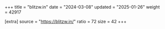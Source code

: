 +++
title = "blitzw.in"
date = "2024-03-08"
updated = "2025-01-26"
weight = 42917

[extra]
source = "https://blitzw.in/"
ratio = 72
size = 42
+++
